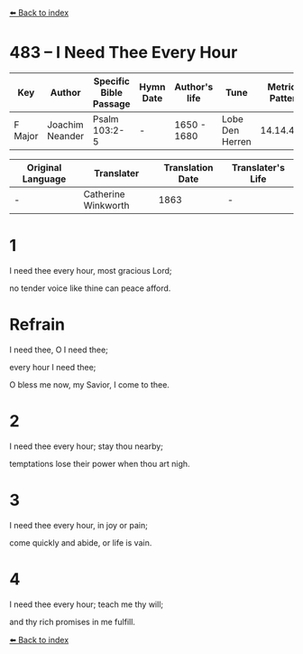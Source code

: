 [⬅️ Back to index](../README.md)

# 483 – I Need Thee Every Hour

Key | Author   | Specific Bible Passage     |Hymn Date |Author's life |Tune |Metrical Pattern   |Composer/Source                                                                                        
-- | --------- | ---------------------------|----------|--------------|-----|-------------------|-------------   
F Major  | Joachim Neander      | Psalm 103:2-5 | -  | 1650 - 1680 | Lobe Den Herren | 14.14.4.7.8 | Chorale Book for England, 1863 

Original Language | Translater | Translation Date   | Translater's Life     
----------------- | --------- | --------------------|-------------   
\-  | Catherine Winkworth      | 1863 | -  | 1827 - 1878 



# 1

I need thee every hour, most gracious Lord;

no tender voice like thine can peace afford.



# Refrain

I need thee, O I need thee;

every hour I need thee;

O bless me now, my Savior, I come to thee.



# 2

I need thee every hour; stay thou nearby;

temptations lose their power when thou art nigh.



# 3

I need thee every hour, in joy or pain;

come quickly and abide, or life is vain.



# 4

I need thee every hour; teach me thy will;

and thy rich promises in me fulfill.

[⬅️ Back to index](../README.md)
